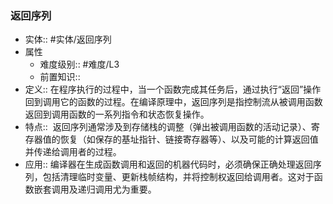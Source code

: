 ###  返回序列 
- 实体:: #实体/返回序列 
- 属性
	- 难度级别:: #难度/L3 
	- 前置知识::
- 定义:: 在程序执行的过程中，当一个函数完成其任务后，通过执行“返回”操作回到调用它的函数的过程。在编译原理中，返回序列是指控制流从被调用函数返回到调用函数的一系列指令和状态恢复操作。
- 特点::  返回序列通常涉及到存储栈的调整（弹出被调用函数的活动记录）、寄存器值的恢复（如保存的基址指针、链接寄存器等）、以及可能的计算返回值并传递给调用者的过程。
- 应用:: 编译器在生成函数调用和返回的机器代码时，必须确保正确处理返回序列，包括清理临时变量、更新栈帧结构，并将控制权返回给调用者。这对于函数嵌套调用及递归调用尤为重要。